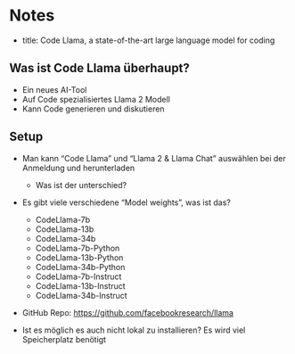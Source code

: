 # Notes

- title: Code Llama, a state-of-the-art large language model for coding

## Was ist Code Llama überhaupt?

- Ein neues AI-Tool
- Auf Code spezialisiertes Llama 2 Modell
- Kann Code generieren und diskutieren

## Setup

- Man kann “Code Llama” und “Llama 2 & Llama Chat” auswählen bei der Anmeldung
und herunterladen
  - Was ist der unterschied?

- Es gibt viele verschiedene “Model weights”, was ist das?
  - CodeLlama-7b
  - CodeLlama-13b
  - CodeLlama-34b
  - CodeLlama-7b-Python
  - CodeLlama-13b-Python
  - CodeLlama-34b-Python
  - CodeLlama-7b-Instruct
  - CodeLlama-13b-Instruct
  - CodeLlama-34b-Instruct

- GitHub Repo: <https://github.com/facebookresearch/llama>

- Ist es möglich es auch nicht lokal zu installieren? Es wird viel Speicherplatz
benötigt
